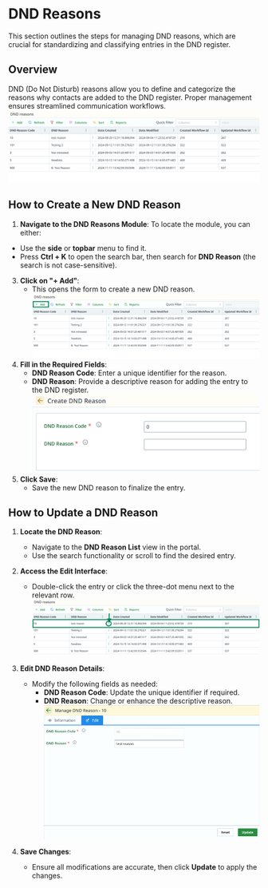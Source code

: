 # DND Reasons

This section outlines the steps for managing DND reasons, which are crucial for standardizing and classifying entries in the DND register.
## Overview

DND (Do Not Disturb) reasons allow you to define and categorize the reasons why contacts are added to the DND register. Proper management ensures streamlined communication workflows.
![dnd-reasons.png](..%2F..%2Fstatic%2Fimg%2Fdnd-reasons.png)
## How to Create a New DND Reason

1. **Navigate to the DND Reasons Module**:
   To locate the module, you can either:

- Use the **side** or **topbar** menu to find it.
- Press **Ctrl + K** to open the search bar, then search for **DND Reason** (the search is not case-sensitive).

3. **Click on "+ Add"**:
    - This opens the form to create a new DND reason.
![CreateDndReason.png](..%2F..%2Fstatic%2Fimg%2FCreateDndReason.png)
3. **Fill in the Required Fields**:
    - **DND Reason Code**: Enter a unique identifier for the reason.
    - **DND Reason**: Provide a descriptive reason for adding the entry to the DND register.
![dnd-reason-form.png](..%2F..%2Fstatic%2Fimg%2Fdnd-reason-form.png)
4. **Click Save**:
    - Save the new DND reason to finalize the entry.

## How to Update a DND Reason

1. **Locate the DND Reason**:
    - Navigate to the **DND Reason List** view in the portal.
    - Use the search functionality or scroll to find the desired entry.

2. **Access the Edit Interface**:
    - Double-click the entry or click the three-dot menu next to the relevant row.
![edit-dnd-list.png](..%2F..%2Fstatic%2Fimg%2Fedit-dnd-list.png)
3. **Edit DND Reason Details**:
    - Modify the following fields as needed:
        - **DND Reason Code**: Update the unique identifier if required.
        - **DND Reason**: Change or enhance the descriptive reason.
![dnd-reason-edit.png](..%2F..%2Fstatic%2Fimg%2Fdnd-reason-edit.png)
4. **Save Changes**:
    - Ensure all modifications are accurate, then click **Update** to apply the changes.

